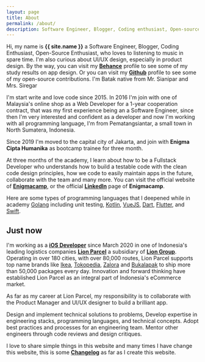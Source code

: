 ```yaml
---
layout: page
title: About
permalink: /about/
description: Software Engineer, Blogger, Coding enthusiast, Open-source enthusiast, who love to listening to music in spare time. Batak native from Mr. Sianipar and Mrs. Siregar
---
```


Hi, my name is **{{ site.name }}** a Software Engineer, Blogger, Coding Enthusiast, Open-Source Enthusiast, who loves to listening to music in spare time. I'm also curious about UI/UX design, especially in product design. By the way, you can visit my **[Behance](https://behance.com/erwindosianipar)** profile to see some of my study results on app design. Or you can visit my **[Github](https://github.com/erwindosianipar)** profile to see some of my open-source contributions. I'm Batak native from Mr. Sianipar and Mrs. Siregar

I'm start write and love code since 2015. In 2016 I'm join with one of Malaysia's online shop as a Web Developer for a 1-year cooperation contract, that was my first experience being an a Software Engineer, since then I'm very interested and confident as a developer and now I'm working with all programming language, I'm from  Pematangsiantar, a small town in North Sumatera, Indonesia.

Since 2019 I'm moved to the capital city of Jakarta, and join with **Enigma Cipta Humanika** as bootcamp trainee for three month.

At three months of the academy, I learn about how to be a Fullstack Developer who understands how to build a testable code with the clean code design principles, how we code to easily maintain apps in the future, collaborate with the team and many more. You can visit the official website of **[Enigmacamp](https://www.enigmacamp.com/)**, or the official **[LinkedIn](https://www.linkedin.com/company/enigma-camp/)** page of **Enigmacamp**.

Here are some types of programming languages that I deepened while in academy
[Golang](https://golang.org/) including unit testing, [Kotlin](https://kotlinlang.org/), [VueJS](https://vuejs.org/), [Dart](https://dart.dev/), [Flutter](https://flutter.dev/), and [Swift](https://developer.apple.com/swift/).

## Just now

I'm working as a **[iOS Developer](https://en.wikipedia.org/wiki/IOS)** since March 2020 in one of Indonesia's leading logistics companies <span style="color: #d11f40;">**[Lion Parcel](http://lionparcel.com/)**</span> a subsidiary of **[Lion Group](http://www.lionair.co.id/)**. Operating in over 180 cities, with over 80,000 routes, Lion Parcel supports top name brands like [Ikea](https://www.ikea.co.id/in), [Tokopedia](https://www.tokopedia.com/), [Zalora](https://www.zalora.co.id/) and [Bukalapak](https://www.bukalapak.com/) to ship more than 50,000 packages every day. Innovation and forward thinking have established Lion Parcel as an integral part of Indonesia's eCommerce market.

As far as my career at Lion Parcel, my responsibility is to collaborate with the Product Manager and UI/UX designer to build a brilliant app.

Design and implement technical solutions to problems, Develop expertise in engineering stacks, programming languages, and technical concepts. Adopt best practices and processes for an engineering team. Mentor other engineers through code reviews and design critiques.

I love to share simple things in this website and many times I have change this website, this is some **[Changelog](/changelog/)** as far as I create this website.